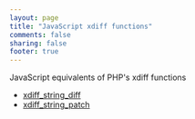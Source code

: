 ```yaml
---
layout: page
title: "JavaScript xdiff functions"
comments: false
sharing: false
footer: true
---
```

JavaScript equivalents of PHP's xdiff functions

 - [xdiff_string_diff](/functions/xdiff_string_diff)
 - [xdiff_string_patch](/functions/xdiff_string_patch)
